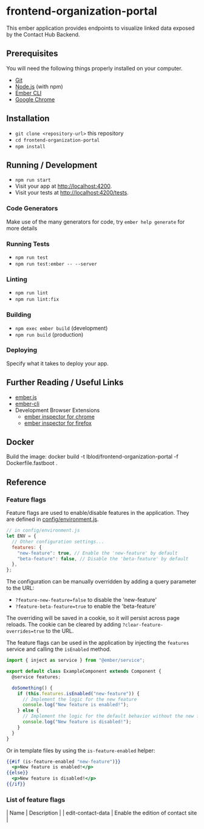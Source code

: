 # frontend-organization-portal

This ember application provides endpoints to visualize linked data exposed by the Contact Hub Backend.

## Prerequisites

You will need the following things properly installed on your computer.

* [Git](https://git-scm.com/)
* [Node.js](https://nodejs.org/) (with npm)
* [Ember CLI](https://cli.emberjs.com/release/)
* [Google Chrome](https://google.com/chrome/)

## Installation

* `git clone <repository-url>` this repository
* `cd frontend-organization-portal`
* `npm install`

## Running / Development

* `npm run start`
* Visit your app at [http://localhost:4200](http://localhost:4200).
* Visit your tests at [http://localhost:4200/tests](http://localhost:4200/tests).

### Code Generators

Make use of the many generators for code, try `ember help generate` for more details

### Running Tests

* `npm run test`
* `npm run test:ember -- --server`

### Linting

* `npm run lint`
* `npm run lint:fix`

### Building

* `npm exec ember build` (development)
* `npm run build` (production)

### Deploying

Specify what it takes to deploy your app.

## Further Reading / Useful Links

* [ember.js](https://emberjs.com/)
* [ember-cli](https://cli.emberjs.com/release/)
* Development Browser Extensions
  * [ember inspector for chrome](https://chrome.google.com/webstore/detail/ember-inspector/bmdblncegkenkacieihfhpjfppoconhi)
  * [ember inspector for firefox](https://addons.mozilla.org/en-US/firefox/addon/ember-inspector/)

## Docker

Build the image: docker build -t lblod/frontend-organization-portal -f Dockerfile.fastboot .

## Reference

### Feature flags

Feature flags are used to enable/disable features in the application. They are defined in [config/environment.js](config/environment.js).

```javascript
// in config/environment.js
let ENV = {
  // Other configuration settings...
  features: {
    "new-feature": true, // Enable the 'new-feature' by default
    "beta-feature": false, // Disable the 'beta-feature' by default
  },
};
```

The configuration can be manually overridden by adding a query parameter to the URL:

- `?feature-new-feature=false` to disable the 'new-feature'
- `?feature-beta-feature=true` to enable the 'beta-feature'

The overriding will be saved in a cookie, so it will persist across page reloads. The cookie can be cleared by adding `?clear-feature-overrides=true` to the URL.

The feature flags can be used in the application by injecting the `features` service and calling the `isEnabled` method.

```javascript
import { inject as service } from "@ember/service";

export default class ExampleComponent extends Component {
  @service features;

  doSomething() {
    if (this.features.isEnabled("new-feature")) {
      // Implement the logic for the new feature
      console.log("New feature is enabled!");
    } else {
      // Implement the logic for the default behavior without the new feature
      console.log("New feature is disabled!");
    }
  }
}
```

Or in template files by using the `is-feature-enabled` helper:

```handlebars
{{#if (is-feature-enabled "new-feature")}}
  <p>New feature is enabled!</p>
{{else}}
  <p>New feature is disabled!</p>
{{/if}}
```

### List of feature flags

| Name | Description |
| edit-contact-data | Enable the edition of contact site |
